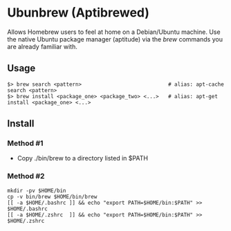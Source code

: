 # Ubunbrew (Aptibrewed)

Allows Homebrew users to feel at home on a Debian/Ubuntu machine.  Use the
native Ubuntu package manager (aptitude) via the _brew_ commands you are already
familiar with.

## Usage

    $> brew search <pattern>                            # alias: apt-cache search <pattern>
    $> brew install <package_one> <package_two> <...>   # alias: apt-get install <package_one> <...>

## Install

### Method #1

* Copy ./bin/brew to a directory listed in $PATH

### Method #2

    mkdir -pv $HOME/bin
    cp -v bin/brew $HOME/bin/brew
    [[ -a $HOME/.bashrc ]] && echo "export PATH=$HOME/bin:$PATH" >> $HOME/.bashrc
    [[ -a $HOME/.zshrc  ]] && echo "export PATH=$HOME/bin:$PATH" >> $HOME/.zshrc

